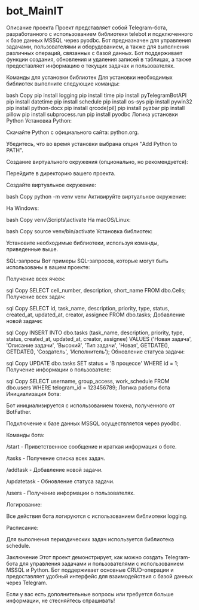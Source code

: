 # bot_MainIT
Описание проекта
Проект представляет собой Telegram-бота, разработанного с использованием библиотеки telebot и подключенного к базе данных MSSQL через pyodbc. Бот предназначен для управления задачами, пользователями и оборудованием, а также для выполнения различных операций, связанных с базой данных. Бот поддерживает функции создания, обновления и удаления записей в таблицах, а также предоставляет информацию о текущих задачах и пользователях.

Команды для установки библиотек
Для установки необходимых библиотек выполните следующие команды:

bash
Copy
pip install logging
pip install time
pip install pyTelegramBotAPI
pip install datetime
pip install schedule
pip install os-sys
pip install pywin32
pip install python-docx
pip install qrcode[pil]
pip install pyzbar
pip install pillow
pip install subprocess.run
pip install pyodbc
Логика установки Python
Установка Python:

Скачайте Python с официального сайта: python.org.

Убедитесь, что во время установки выбрана опция "Add Python to PATH".

Создание виртуального окружения (опционально, но рекомендуется):

Перейдите в директорию вашего проекта.

Создайте виртуальное окружение:

bash
Copy
python -m venv venv
Активируйте виртуальное окружение:

На Windows:

bash
Copy
venv\Scripts\activate
На macOS/Linux:

bash
Copy
source venv/bin/activate
Установка библиотек:

Установите необходимые библиотеки, используя команды, приведенные выше.

SQL-запросы
Вот примеры SQL-запросов, которые могут быть использованы в вашем проекте:

Получение всех ячеек:

sql
Copy
SELECT cell_number, description, short_name FROM dbo.Cells;
Получение всех задач:

sql
Copy
SELECT id, task_name, description, priority, type, status, created_at, updated_at, creator, assignee FROM dbo.tasks;
Добавление новой задачи:

sql
Copy
INSERT INTO dbo.tasks (task_name, description, priority, type, status, created_at, updated_at, creator, assignee)
VALUES ('Новая задача', 'Описание задачи', 'Высокий', 'Тип задачи', 'Новая', GETDATE(), GETDATE(), 'Создатель', 'Исполнитель');
Обновление статуса задачи:

sql
Copy
UPDATE dbo.tasks SET status = 'В процессе' WHERE id = 1;
Получение информации о пользователе:

sql
Copy
SELECT username, group_access, work_schedule FROM dbo.users WHERE telogram_id = 123456789;
Логика работы бота
Инициализация бота:

Бот инициализируется с использованием токена, полученного от BotFather.

Подключение к базе данных MSSQL осуществляется через pyodbc.

Команды бота:

/start - Приветственное сообщение и краткая информация о боте.

/tasks - Получение списка всех задач.

/addtask - Добавление новой задачи.

/updatetask - Обновление статуса задачи.

/users - Получение информации о пользователях.

Логирование:

Все действия бота логируются с использованием библиотеки logging.

Расписание:

Для выполнения периодических задач используется библиотека schedule.

Заключение
Этот проект демонстрирует, как можно создать Telegram-бота для управления задачами и пользователями с использованием MSSQL и Python. Бот поддерживает основные CRUD-операции и предоставляет удобный интерфейс для взаимодействия с базой данных через Telegram.

Если у вас есть дополнительные вопросы или требуется больше информации, не стесняйтесь спрашивать!
